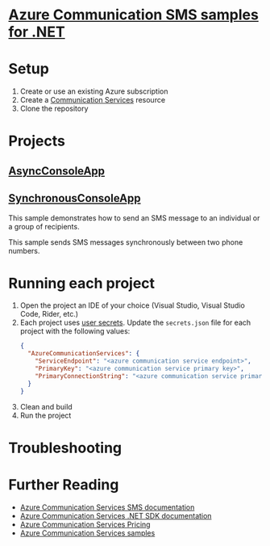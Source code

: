 ﻿# [Azure Communication SMS samples for .NET](https://learn.microsoft.com/en-us/samples/azure/azure-sdk-for-net/azure-communication-sms-sdk-samples/?tab=tab-created&ns-enrollment-type=Collection&ns-enrollment-id=kkejt58wpq5628)
# Setup
1. Create or use an existing Azure subscription
2. Create a [Communication Services](https://portal.azure.com/#view/Microsoft_Azure_Marketplace/GalleryItemDetailsBladeNopdl/id/Microsoft.Communication/selectionMode~/false/resourceGroupId//resourceGroupLocation//dontDiscardJourney~/false/selectedMenuId/home/launchingContext~/%7B%22galleryItemId%22%3A%22Microsoft.Communication%22%2C%22source%22%3A%5B%22GalleryFeaturedMenuItemPart%22%2C%22VirtualizedTileDetails%22%5D%2C%22menuItemId%22%3A%22home%22%2C%22subMenuItemId%22%3A%22Search%20results%22%2C%22telemetryId%22%3A%2224abf256-b591-4bb1-aa11-08c28de99d8f%22%7D/searchTelemetryId/e5019623-f008-45ca-876c-b96025e2d4fa) resource
3. Clone the repository

# Projects
## [AsyncConsoleApp](./AsyncConsoleApp)

## [SynchronousConsoleApp](./SynchronousConsoleApp)
This sample demonstrates how to send an SMS message to an individual or a group of recipients.

This sample sends SMS messages synchronously between two phone numbers.

# Running each project
1. Open the project an IDE of your choice (Visual Studio, Visual Studio Code, Rider, etc.)
2. Each project uses [user secrets](https://learn.microsoft.com/en-us/aspnet/core/security/app-secrets?view=aspnetcore-9.0&tabs=windows#secret-manager). Update the `secrets.json` file for each project with the following values:
    ```json
    {
      "AzureCommunicationServices": {
        "ServiceEndpoint": "<azure communication service endpoint>",
        "PrimaryKey": "<azure communication service primary key>",
        "PrimaryConnectionString": "<azure communication service primary connection string>"
      }
    }
    ```
3. Clean and build
4. Run the project

# Troubleshooting

# Further Reading
- [Azure Communication Services SMS documentation](https://learn.microsoft.com/en-us/azure/communication-services/concepts/sms/concepts)
- [Azure Communication Services .NET SDK documentation](https://learn.microsoft.com/en-us/dotnet/azure/sdk/communication-chat/overview)
- [Azure Communication Services Pricing](https://learn.microsoft.com/en-us/azure/communication-services/concepts/pricing)
- [Azure Communication Services samples](https://learn.microsoft.com/en-us/samples/azure/azure-sdk-for-net/azure-communication-sms-sdk-samples/?tab=tab-created&ns-enrollment-type=Collection&ns-enrollment-id=kkejt58wpq5628)
